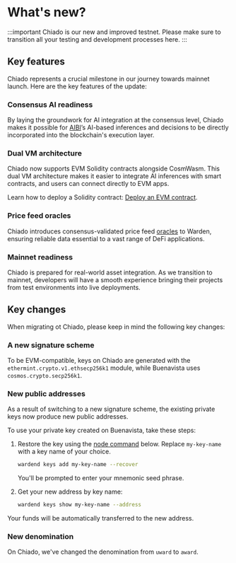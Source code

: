 ﻿---
sidebar_position: 1.5
---

# What's new?

:::important
Chiado is our new and improved testnet. Please make sure to transition all your testing and development processes here.
:::

## Key features

Chiado represents a crucial milestone in our journey towards mainnet launch. Here are the key features of the update:

### Consensus AI readiness

By laying the groundwork for AI integration at the consensus level, Chiado makes it possible for [AIBI](/learn/aibi)’s AI-based inferences and decisions to be directly incorporated into the blockchain's execution layer.

### Dual VM architecture

Chiado now supports EVM Solidity contracts alongside CosmWasm. This dual VM architecture makes it easier to integrate AI inferences with smart contracts, and users can connect directly to EVM apps.

Learn how to deploy a Solidity contract: [Deploy an EVM contract](/build-an-app/deploy-smart-contracts-on-warden/deploy-an-evm-contract).


### Price feed oracles
Chiado introduces consensus-validated price feed [oracles](/learn/oracle-services) to Warden, ensuring reliable data essential to a vast range of DeFi applications.

### Mainnet readiness
Chiado is prepared for real-world asset integration. As we transition to mainnet, developers will have a smooth experience bringing their projects from test environments into live deployments.

## Key changes

When migrating ot Chiado, please keep in mind the following key changes:

### A new signature scheme

To be EVM-compatible, keys on Chiado are generated with the `ethermint.crypto.v1.ethsecp256k1` module, while Buenavista uses `cosmos.crypto.secp256k1`.

### New public addresses

As a result of switching to a new signature scheme, the existing private keys now produce new public addresses.

To use your private key created on Buenavista, take these steps:

1. Restore the key using the [node command](/operate-a-node/node-commands) below. Replace `my-key-name` with a key name of your choice.
   
   ```bash
   wardend keys add my-key-name --recover
   ```
   
   You'll be prompted to enter your mnemonic seed phrase.
   
2. Get your new address by key name:
   
   ```bash
   wardend keys show my-key-name --address
   ```
   
Your funds will be automatically transferred to the new address.
   
### New denomination
On Chiado, we've changed the denomination from `uward` to `award`.